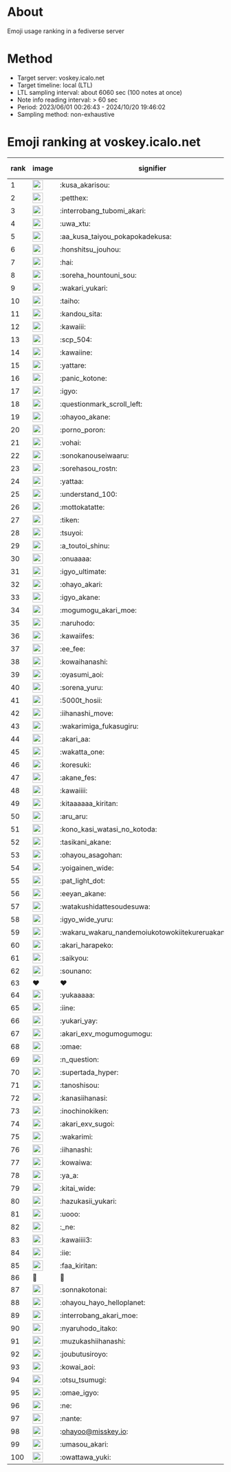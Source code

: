 # About
Emoji usage ranking in a fediverse server

# Method
- Target server: voskey.icalo.net
- Target timeline: local (LTL)
- LTL sampling interval: about 6060 sec (100 notes at once)
- Note info reading interval: > 60 sec
- Period: 2023/06/01 00:26:43 - 2024/10/20 19:46:02 
- Sampling method: non-exhaustive

# Emoji ranking at voskey.icalo.net

|rank|image|signifier|type|frequency score|
|----|----|----|----|----|
|1|<img height="24" src="https://voskey.icalo.net/emoji/kusa_akarisou.webp">|:kusa_akarisou:|custom|33195|
|2|<img height="24" src="https://voskey.icalo.net/emoji/petthex.webp">|:petthex:|custom|25694|
|3|<img height="24" src="https://voskey.icalo.net/emoji/interrobang_tubomi_akari.webp">|:interrobang_tubomi_akari:|custom|13561|
|4|<img height="24" src="https://voskey.icalo.net/emoji/uwa_xtu.webp">|:uwa_xtu:|custom|12331|
|5|<img height="24" src="https://voskey.icalo.net/emoji/aa_kusa_taiyou_pokapokadekusa.webp">|:aa_kusa_taiyou_pokapokadekusa:|custom|10584|
|6|<img height="24" src="https://voskey.icalo.net/emoji/honshitsu_jouhou.webp">|:honshitsu_jouhou:|custom|9787|
|7|<img height="24" src="https://voskey.icalo.net/emoji/hai.webp">|:hai:|custom|8338|
|8|<img height="24" src="https://voskey.icalo.net/emoji/soreha_hountouni_sou.webp">|:soreha_hountouni_sou:|custom|7311|
|9|<img height="24" src="https://voskey.icalo.net/emoji/wakari_yukari.webp">|:wakari_yukari:|custom|7036|
|10|<img height="24" src="https://voskey.icalo.net/emoji/taiho.webp">|:taiho:|custom|6875|
|11|<img height="24" src="https://voskey.icalo.net/emoji/kandou_sita.webp">|:kandou_sita:|custom|6559|
|12|<img height="24" src="https://voskey.icalo.net/emoji/kawaiii.webp">|:kawaiii:|custom|6349|
|13|<img height="24" src="https://voskey.icalo.net/emoji/scp_504.webp">|:scp_504:|custom|5920|
|14|<img height="24" src="https://voskey.icalo.net/emoji/kawaiine.webp">|:kawaiine:|custom|5390|
|15|<img height="24" src="https://voskey.icalo.net/emoji/yattare.webp">|:yattare:|custom|4805|
|16|<img height="24" src="https://voskey.icalo.net/emoji/panic_kotone.webp">|:panic_kotone:|custom|4785|
|17|<img height="24" src="https://voskey.icalo.net/emoji/igyo.webp">|:igyo:|custom|4684|
|18|<img height="24" src="https://voskey.icalo.net/emoji/questionmark_scroll_left.webp">|:questionmark_scroll_left:|custom|4675|
|19|<img height="24" src="https://voskey.icalo.net/emoji/ohayoo_akane.webp">|:ohayoo_akane:|custom|4641|
|20|<img height="24" src="https://voskey.icalo.net/emoji/porno_poron.webp">|:porno_poron:|custom|4492|
|21|<img height="24" src="https://voskey.icalo.net/emoji/vohai.webp">|:vohai:|custom|4308|
|22|<img height="24" src="https://voskey.icalo.net/emoji/sonokanouseiwaaru.webp">|:sonokanouseiwaaru:|custom|4296|
|23|<img height="24" src="https://voskey.icalo.net/emoji/sorehasou_rostn.webp">|:sorehasou_rostn:|custom|4223|
|24|<img height="24" src="https://voskey.icalo.net/emoji/yattaa.webp">|:yattaa:|custom|3926|
|25|<img height="24" src="https://voskey.icalo.net/emoji/understand_100.webp">|:understand_100:|custom|3718|
|26|<img height="24" src="https://voskey.icalo.net/emoji/mottokatatte.webp">|:mottokatatte:|custom|3717|
|27|<img height="24" src="https://voskey.icalo.net/emoji/tiken.webp">|:tiken:|custom|3717|
|28|<img height="24" src="https://voskey.icalo.net/emoji/tsuyoi.webp">|:tsuyoi:|custom|3567|
|29|<img height="24" src="https://voskey.icalo.net/emoji/a_toutoi_shinu.webp">|:a_toutoi_shinu:|custom|3484|
|30|<img height="24" src="https://voskey.icalo.net/emoji/onuaaaa.webp">|:onuaaaa:|custom|3181|
|31|<img height="24" src="https://voskey.icalo.net/emoji/igyo_ultimate.webp">|:igyo_ultimate:|custom|3156|
|32|<img height="24" src="https://voskey.icalo.net/emoji/ohayo_akari.webp">|:ohayo_akari:|custom|3049|
|33|<img height="24" src="https://voskey.icalo.net/emoji/igyo_akane.webp">|:igyo_akane:|custom|3032|
|34|<img height="24" src="https://voskey.icalo.net/emoji/mogumogu_akari_moe.webp">|:mogumogu_akari_moe:|custom|2975|
|35|<img height="24" src="https://voskey.icalo.net/emoji/naruhodo.webp">|:naruhodo:|custom|2938|
|36|<img height="24" src="https://voskey.icalo.net/emoji/kawaiifes.webp">|:kawaiifes:|custom|2892|
|37|<img height="24" src="https://voskey.icalo.net/emoji/ee_fee.webp">|:ee_fee:|custom|2861|
|38|<img height="24" src="https://voskey.icalo.net/emoji/kowaihanashi.webp">|:kowaihanashi:|custom|2773|
|39|<img height="24" src="https://voskey.icalo.net/emoji/oyasumi_aoi.webp">|:oyasumi_aoi:|custom|2764|
|40|<img height="24" src="https://voskey.icalo.net/emoji/sorena_yuru.webp">|:sorena_yuru:|custom|2763|
|41|<img height="24" src="https://voskey.icalo.net/emoji/5000t_hosii.webp">|:5000t_hosii:|custom|2583|
|42|<img height="24" src="https://voskey.icalo.net/emoji/iihanashi_move.webp">|:iihanashi_move:|custom|2487|
|43|<img height="24" src="https://voskey.icalo.net/emoji/wakarimiga_fukasugiru.webp">|:wakarimiga_fukasugiru:|custom|2464|
|44|<img height="24" src="https://voskey.icalo.net/emoji/akari_aa.webp">|:akari_aa:|custom|2452|
|45|<img height="24" src="https://voskey.icalo.net/emoji/wakatta_one.webp">|:wakatta_one:|custom|2437|
|46|<img height="24" src="https://voskey.icalo.net/emoji/koresuki.webp">|:koresuki:|custom|2390|
|47|<img height="24" src="https://voskey.icalo.net/emoji/akane_fes.webp">|:akane_fes:|custom|2377|
|48|<img height="24" src="https://voskey.icalo.net/emoji/kawaiiii.webp">|:kawaiiii:|custom|2377|
|49|<img height="24" src="https://voskey.icalo.net/emoji/kitaaaaaa_kiritan.webp">|:kitaaaaaa_kiritan:|custom|2358|
|50|<img height="24" src="https://voskey.icalo.net/emoji/aru_aru.webp">|:aru_aru:|custom|2329|
|51|<img height="24" src="https://voskey.icalo.net/emoji/kono_kasi_watasi_no_kotoda.webp">|:kono_kasi_watasi_no_kotoda:|custom|2328|
|52|<img height="24" src="https://voskey.icalo.net/emoji/tasikani_akane.webp">|:tasikani_akane:|custom|2310|
|53|<img height="24" src="https://voskey.icalo.net/emoji/ohayou_asagohan.webp">|:ohayou_asagohan:|custom|2302|
|54|<img height="24" src="https://voskey.icalo.net/emoji/yoigainen_wide.webp">|:yoigainen_wide:|custom|2213|
|55|<img height="24" src="https://voskey.icalo.net/emoji/pat_light_dot.webp">|:pat_light_dot:|custom|2183|
|56|<img height="24" src="https://voskey.icalo.net/emoji/eeyan_akane.webp">|:eeyan_akane:|custom|2168|
|57|<img height="24" src="https://voskey.icalo.net/emoji/watakushidattesoudesuwa.webp">|:watakushidattesoudesuwa:|custom|2165|
|58|<img height="24" src="https://voskey.icalo.net/emoji/igyo_wide_yuru.webp">|:igyo_wide_yuru:|custom|2162|
|59|<img height="24" src="https://voskey.icalo.net/emoji/wakaru_wakaru_nandemoiukotowokiitekureruakanetyan.webp">|:wakaru_wakaru_nandemoiukotowokiitekureruakanetyan:|custom|2143|
|60|<img height="24" src="https://voskey.icalo.net/emoji/akari_harapeko.webp">|:akari_harapeko:|custom|2138|
|61|<img height="24" src="https://voskey.icalo.net/emoji/saikyou.webp">|:saikyou:|custom|2109|
|62|<img height="24" src="https://voskey.icalo.net/emoji/sounano.webp">|:sounano:|custom|2006|
|63|❤|❤|unicode|2004|
|64|<img height="24" src="https://voskey.icalo.net/emoji/yukaaaaa.webp">|:yukaaaaa:|custom|1954|
|65|<img height="24" src="https://voskey.icalo.net/emoji/iine.webp">|:iine:|custom|1922|
|66|<img height="24" src="https://voskey.icalo.net/emoji/yukari_yay.webp">|:yukari_yay:|custom|1895|
|67|<img height="24" src="https://voskey.icalo.net/emoji/akari_exv_mogumogumogu.webp">|:akari_exv_mogumogumogu:|custom|1821|
|68|<img height="24" src="https://voskey.icalo.net/emoji/omae.webp">|:omae:|custom|1800|
|69|<img height="24" src="https://voskey.icalo.net/emoji/n_question.webp">|:n_question:|custom|1796|
|70|<img height="24" src="https://voskey.icalo.net/emoji/supertada_hyper.webp">|:supertada_hyper:|custom|1777|
|71|<img height="24" src="https://voskey.icalo.net/emoji/tanoshisou.webp">|:tanoshisou:|custom|1762|
|72|<img height="24" src="https://voskey.icalo.net/emoji/kanasiihanasi.webp">|:kanasiihanasi:|custom|1737|
|73|<img height="24" src="https://voskey.icalo.net/emoji/inochinokiken.webp">|:inochinokiken:|custom|1669|
|74|<img height="24" src="https://voskey.icalo.net/emoji/akari_exv_sugoi.webp">|:akari_exv_sugoi:|custom|1657|
|75|<img height="24" src="https://voskey.icalo.net/emoji/wakarimi.webp">|:wakarimi:|custom|1649|
|76|<img height="24" src="https://voskey.icalo.net/emoji/iihanashi.webp">|:iihanashi:|custom|1635|
|77|<img height="24" src="https://voskey.icalo.net/emoji/kowaiwa.webp">|:kowaiwa:|custom|1628|
|78|<img height="24" src="https://voskey.icalo.net/emoji/ya_a.webp">|:ya_a:|custom|1582|
|79|<img height="24" src="https://voskey.icalo.net/emoji/kitai_wide.webp">|:kitai_wide:|custom|1574|
|80|<img height="24" src="https://voskey.icalo.net/emoji/hazukasii_yukari.webp">|:hazukasii_yukari:|custom|1566|
|81|<img height="24" src="https://voskey.icalo.net/emoji/uooo.webp">|:uooo:|custom|1566|
|82|<img height="24" src="https://voskey.icalo.net/emoji/_ne.webp">|:_ne:|custom|1562|
|83|<img height="24" src="https://voskey.icalo.net/emoji/kawaiiii3.webp">|:kawaiiii3:|custom|1524|
|84|<img height="24" src="https://voskey.icalo.net/emoji/iie.webp">|:iie:|custom|1513|
|85|<img height="24" src="https://voskey.icalo.net/emoji/faa_kiritan.webp">|:faa_kiritan:|custom|1492|
|86|🤔|🤔|unicode|1484|
|87|<img height="24" src="https://voskey.icalo.net/emoji/sonnakotonai.webp">|:sonnakotonai:|custom|1470|
|88|<img height="24" src="https://voskey.icalo.net/emoji/ohayou_hayo_helloplanet.webp">|:ohayou_hayo_helloplanet:|custom|1466|
|89|<img height="24" src="https://voskey.icalo.net/emoji/interrobang_akari_moe.webp">|:interrobang_akari_moe:|custom|1464|
|90|<img height="24" src="https://voskey.icalo.net/emoji/nyaruhodo_itako.webp">|:nyaruhodo_itako:|custom|1431|
|91|<img height="24" src="https://voskey.icalo.net/emoji/muzukashiihanashi.webp">|:muzukashiihanashi:|custom|1412|
|92|<img height="24" src="https://voskey.icalo.net/emoji/joubutusiroyo.webp">|:joubutusiroyo:|custom|1403|
|93|<img height="24" src="https://voskey.icalo.net/emoji/kowai_aoi.webp">|:kowai_aoi:|custom|1399|
|94|<img height="24" src="https://voskey.icalo.net/emoji/otsu_tsumugi.webp">|:otsu_tsumugi:|custom|1347|
|95|<img height="24" src="https://voskey.icalo.net/emoji/omae_igyo.webp">|:omae_igyo:|custom|1320|
|96|<img height="24" src="https://voskey.icalo.net/emoji/ne.webp">|:ne:|custom|1313|
|97|<img height="24" src="https://voskey.icalo.net/emoji/nante.webp">|:nante:|custom|1305|
|98|<img height="24" src="https://voskey.icalo.net/emoji/ohayoo.webp">|:ohayoo@misskey.io:|custom|1303|
|99|<img height="24" src="https://voskey.icalo.net/emoji/umasou_akari.webp">|:umasou_akari:|custom|1287|
|100|<img height="24" src="https://voskey.icalo.net/emoji/owattawa_yuki.webp">|:owattawa_yuki:|custom|1267|
